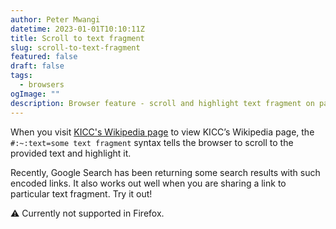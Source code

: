 ```yaml
---
author: Peter Mwangi
datetime: 2023-01-01T10:10:11Z
title: Scroll to text fragment
slug: scroll-to-text-fragment
featured: false
draft: false
tags:
  - browsers
ogImage: ""
description: Browser feature - scroll and highlight text fragment on page load.
---
```


When you visit [KICC's Wikipedia page](https://en.wikipedia.org/wiki/Kenyatta_International_Convention_Centre#:~:text=David%20Mutiso) to view KICC’s Wikipedia page, the `#:~:text=some text fragment` syntax tells the browser to scroll to the provided text and highlight it.

Recently, Google Search has been returning some search results with such encoded links. It also works out well when you are sharing a link to particular text fragment. Try it out!

<aside>
⚠️ Currently not supported in Firefox.
</aside>
